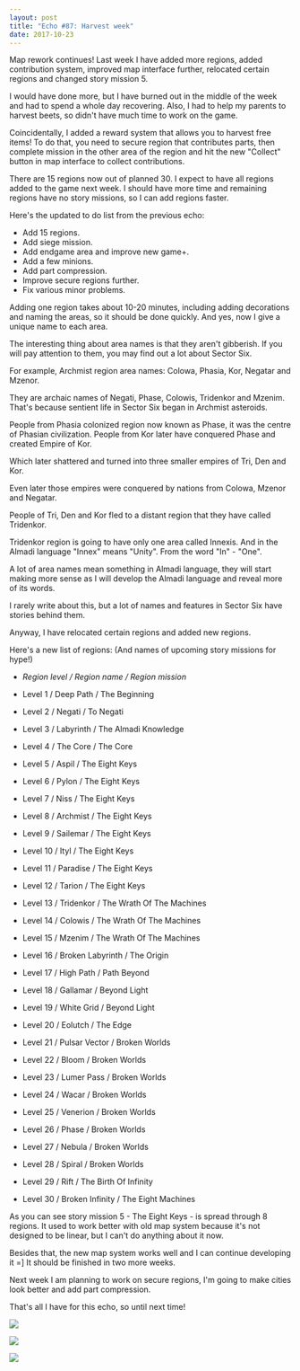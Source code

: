 ```yaml
---
layout: post
title: "Echo #87: Harvest week"
date: 2017-10-23
---
```


Map rework continues!
Last week I have added more regions, added contribution system, improved map interface further, relocated certain regions and changed story mission 5.

I would have done more, but I have burned out in the middle of the week and had to spend a whole day recovering.
Also, I had to help my parents to harvest beets, so didn't have much time to work on the game.

Coincidentally, I added a reward system that allows you to harvest free items!
To do that, you need to secure region that contributes parts, then complete mission in the other area of the region and hit the new "Collect" button in map interface to collect contributions.

There are 15 regions now out of planned 30.
I expect to have all regions added to the game next week.
I should have more time and remaining regions have no story missions, so I can add regions faster.

Here's the updated to do list from the previous echo:

* Add 15 regions.
* Add siege mission.
* Add endgame area and improve new game+.
* Add a few minions.
* Add part compression.
* Improve secure regions further.
* Fix various minor problems.

Adding one region takes about 10-20 minutes, including adding decorations and naming the areas, so it should be done quickly.
And yes, now I give a unique name to each area.

The interesting thing about area names is that they aren't gibberish.
If you will pay attention to them, you may find out a lot about Sector Six.

For example, Archmist region area names: Colowa, Phasia, Kor, Negatar and Mzenor.

They are archaic names of Negati, Phase, Colowis, Tridenkor and Mzenim.
That's because sentient life in Sector Six began in Archmist asteroids.

People from Phasia colonized region now known as Phase, it was the centre of Phasian civilization.
People from Kor later have conquered Phase and created Empire of Kor.

Which later shattered and turned into three smaller empires of Tri, Den and Kor.

Even later those empires were conquered by nations from Colowa, Mzenor and Negatar.

People of Tri, Den and Kor fled to a distant region that they have called Tridenkor.

Tridenkor region is going to have only one area called Innexis.
And in the Almadi language "Innex" means "Unity".
From the word "In" - "One".

A lot of area names mean something in Almadi language, they will start making more sense as I will develop the Almadi language and reveal more of its words.

I rarely write about this, but a lot of names and features in Sector Six have stories behind them.

Anyway, I have relocated certain regions and added new regions.

Here's a new list of regions: (And names of upcoming story missions for hype!)

* *Region level / Region name / Region mission*

* Level 1 / Deep Path / The Beginning
* Level 2 / Negati / To Negati
* Level 3 / Labyrinth / The Almadi Knowledge
* Level 4 / The Core / The Core
* Level 5 / Aspil / The Eight Keys
* Level 6 / Pylon / The Eight Keys
* Level 7 / Niss / The Eight Keys
* Level 8 / Archmist / The Eight Keys
* Level 9 / Sailemar / The Eight Keys
* Level 10 / Ityl / The Eight Keys
* Level 11 / Paradise / The Eight Keys
* Level 12 / Tarion / The Eight Keys
* Level 13 / Tridenkor / The Wrath Of The Machines
* Level 14 / Colowis / The Wrath Of The Machines
* Level 15 / Mzenim / The Wrath Of The Machines
* Level 16 / Broken Labyrinth / The Origin
* Level 17 / High Path / Path Beyond
* Level 18 / Gallamar / Beyond Light
* Level 19 / White Grid / Beyond Light
* Level 20 / Eolutch / The Edge
* Level 21 / Pulsar Vector / Broken Worlds
* Level 22 / Bloom / Broken Worlds
* Level 23 / Lumer Pass / Broken Worlds
* Level 24 / Wacar / Broken Worlds
* Level 25 / Venerion / Broken Worlds
* Level 26 / Phase / Broken Worlds
* Level 27 / Nebula / Broken Worlds
* Level 28 / Spiral / Broken Worlds
* Level 29 / Rift / The Birth Of Infinity   
* Level 30 / Broken Infinity / The Eight Machines

As you can see story mission 5 - The Eight Keys - is spread through 8 regions.
It used to work better with old map system because it's not designed to be linear, but I can't do anything about it now.

Besides that, the new map system works well and I can continue developing it =]
It should be finished in two more weeks.

Next week I am planning to work on secure regions, I'm going to make cities look better and add part compression.

That's all I have for this echo, so until next time!

![](https://github.com/Zuurix/Zuurix.github.io/blob/master/images/echo%2087/Meyon%20Nuuril%202017.10.23.png?raw=true)

![](https://github.com/Zuurix/Zuurix.github.io/blob/master/images/echo%2087/The%20Core%202017.10.23.png?raw=true)

![](https://github.com/Zuurix/Zuurix.github.io/blob/master/images/echo%2087/Aon%202017.10.23.png?raw=true)
